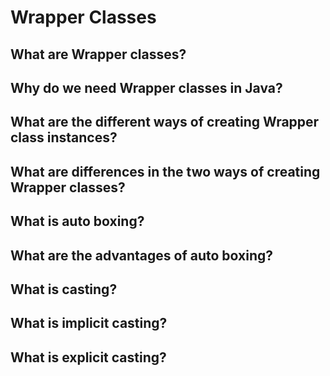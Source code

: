 # Wrapper Classes
## What are Wrapper classes?
## Why do we need Wrapper classes in Java?
## What are the different ways of creating Wrapper class instances?
## What are differences in the two ways of creating Wrapper classes?
## What is auto boxing?
## What are the advantages of auto boxing?
## What is casting?
## What is implicit casting?
## What is explicit casting?